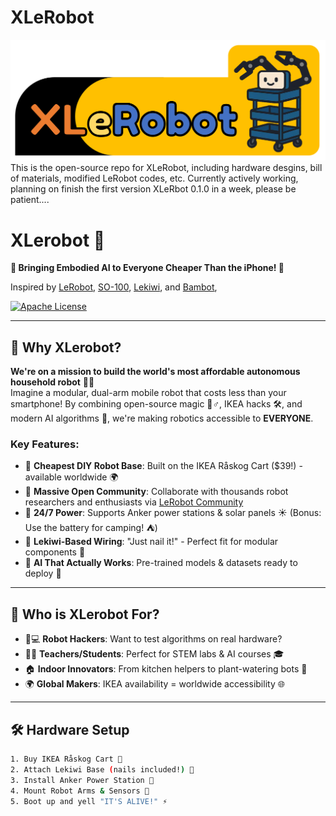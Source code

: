 # XLeRobot
<img src="media/XLeRobot.png" alt="Alt text" width="1200" />
This is the open-source repo for XLeRobot, including hardware desgins, bill of materials, modified LeRobot codes, etc. Currently actively working, planning on finish the first version XLeRbot 0.1.0 in a week, please be patient....

# XLerobot 🤖
**🚀 Bringing Embodied AI to Everyone Cheaper Than the iPhone! 📱**

Inspired by [LeRobot](https://github.com/huggingface/lerobot), [SO-100](https://github.com/TheRobotStudio/SO-ARM100), [Lekiwi](https://github.com/SIGRobotics-UIUC/LeKiwi), and [Bambot](https://github.com/timqian/bambot),


[![Apache License](https://img.shields.io/badge/License-Apache%202.0-blue.svg)](https://opensource.org/licenses/Apache-2.0)

---

## 🌟 Why XLerobot? 
**We're on a mission to build the world's most affordable autonomous household robot** 🏡✨  
Imagine a modular, dual-arm mobile robot that costs less than your smartphone! By combining open-source magic 🧙♂️, IKEA hacks 🛠️, and modern AI algorithms 🤖, we're making robotics accessible to **EVERYONE**.

### Key Features:
- 🎯 **Cheapest DIY Robot Base**: Built on the IKEA Råskog Cart ($39!) - available worldwide 🌍
- 🤝 **Massive Open Community**: Collaborate with thousands robot researchers and enthusiasts via [LeRobot Community](https://github.com/huggingface/lerobot)
- 🔋 **24/7 Power**: Supports Anker power stations & solar panels ☀️ (Bonus: Use the battery for camping! ⛺)
- 🧩 **Lekiwi-Based Wiring**: "Just nail it!" - Perfect fit for modular components 🔨
- 🧠 **AI That Actually Works**: Pre-trained models & datasets ready to deploy 🚀

---

## 🎯 Who is XLerobot For?
- 👩💻 **Robot Hackers**: Want to test algorithms on real hardware?
- 👨🏫 **Teachers/Students**: Perfect for STEM labs & AI courses 🎓
- 🏠 **Indoor Innovators**: From kitchen helpers to plant-watering bots 🌱
- 🌍 **Global Makers**: IKEA availability = worldwide accessibility 🌐

---

## 🛠️ Hardware Setup
```bash
1. Buy IKEA Råskog Cart 🛒
2. Attach Lekiwi Base (nails included!) 🔨
3. Install Anker Power Station 🔋
4. Mount Robot Arms & Sensors 🦾
5. Boot up and yell "IT'S ALIVE!" ⚡
